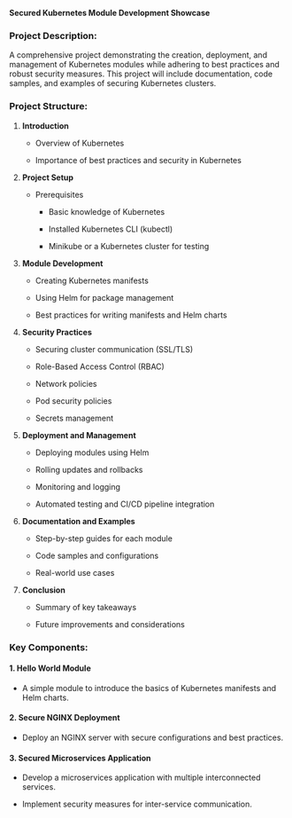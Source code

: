 
**Secured Kubernetes Module Development Showcase**

### Project Description:

A comprehensive project demonstrating the creation, deployment, and management of Kubernetes modules while adhering to best practices and robust security measures. This project will include documentation, code samples, and examples of securing Kubernetes clusters.

### Project Structure:

1.  **Introduction**
    
    -   Overview of Kubernetes
        
    -   Importance of best practices and security in Kubernetes
        
2.  **Project Setup**
    
    -   Prerequisites
        
        -   Basic knowledge of Kubernetes
            
        -   Installed Kubernetes CLI (kubectl)
            
        -   Minikube or a Kubernetes cluster for testing
            
3.  **Module Development**
    
    -   Creating Kubernetes manifests
        
    -   Using Helm for package management
        
    -   Best practices for writing manifests and Helm charts
        
4.  **Security Practices**
    
    -   Securing cluster communication (SSL/TLS)
        
    -   Role-Based Access Control (RBAC)
        
    -   Network policies
        
    -   Pod security policies
        
    -   Secrets management
        
5.  **Deployment and Management**
    
    -   Deploying modules using Helm
        
    -   Rolling updates and rollbacks
        
    -   Monitoring and logging
        
    -   Automated testing and CI/CD pipeline integration
        
6.  **Documentation and Examples**
    
    -   Step-by-step guides for each module
        
    -   Code samples and configurations
        
    -   Real-world use cases
        
7.  **Conclusion**
    
    -   Summary of key takeaways
        
    -   Future improvements and considerations
        

### Key Components:

#### 1. **Hello World Module**

-   A simple module to introduce the basics of Kubernetes manifests and Helm charts.
    

#### 2. **Secure NGINX Deployment**

-   Deploy an NGINX server with secure configurations and best practices.
    

#### 3. **Secured Microservices Application**

-   Develop a microservices application with multiple interconnected services.
    
-   Implement security measures for inter-service communication.

